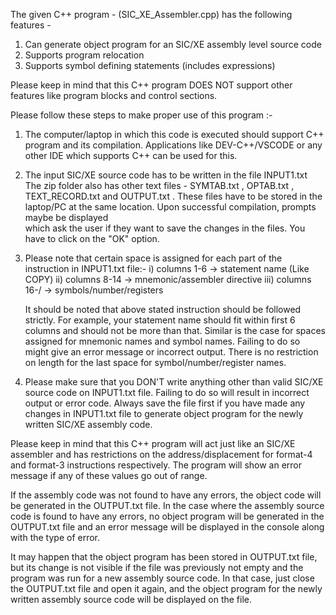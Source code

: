 The given C++ program - (SIC_XE_Assembler.cpp) has the following features -
1) Can generate object program for an SIC/XE assembly level source code
2) Supports program relocation
3) Supports symbol defining statements (includes expressions)

Please keep in mind that this C++ program DOES NOT support other features like program blocks and control sections.

Please follow these steps to make proper use of this program :-

1) The computer/laptop in which this code is executed should support C++ program and its compilation. Applications like
   DEV-C++/VSCODE or any other IDE which supports C++ can be used for this. 
   
2) The input SIC/XE source code has to be written in the file INPUT1.txt
   The zip folder also has other text files - SYMTAB.txt , OPTAB.txt , TEXT_RECORD.txt and OUTPUT.txt . These files 
   have to be stored in the laptop/PC at the same location. Upon successful compilation, prompts maybe be displayed  
   which ask the user if they want to save the changes in the files. You have to click on the "OK" option.
   
3) Please note that certain space is assigned for each part of the instruction in INPUT1.txt file:-
   i)   columns 1-6  -> statement name (Like COPY)
   ii)  columns 8-14 -> mnemonic/assembler directive
   iii) columns 16-/ -> symbols/number/registers

   It should be noted that above stated instruction should be followed strictly. For example, your statement name
   should fit within first 6 columns and should not be more than that. Similar is the case for spaces assigned for 
   mnemonic names and symbol names. Failing to do so might give an error message or incorrect output.
   There is no restriction on length for the last space for symbol/number/register names.
    
4) Please make sure that you DON'T write anything other than valid SIC/XE source code on INPUT1.txt file. Failing to
   do so will result in incorrect output or error code. Always save the file first if you have made any changes in 
   INPUT1.txt file to generate object program for the newly written SIC/XE assembly code.
   
Please keep in mind that this C++ program will act just like an SIC/XE assembler and has restrictions on the 
address/displacement for format-4 and format-3 instructions respectively. The program will show an error message if any
of these values go out of range.

If the assembly code was not found to have any errors, the object code will be generated in the OUTPUT.txt file. In the
case where the assembly source code is found to have any errors, no object program will be generated in the OUTPUT.txt
file and an error message will be displayed in the console along with the type of error.

It may happen that the object program has been stored in OUTPUT.txt file, but its change is not visible if the file
was previously not empty and the program was run for a new assembly source code. In that case, just close 
the OUTPUT.txt file and open it again, and the object program for the newly written assembly source code will be 
displayed on the file.
